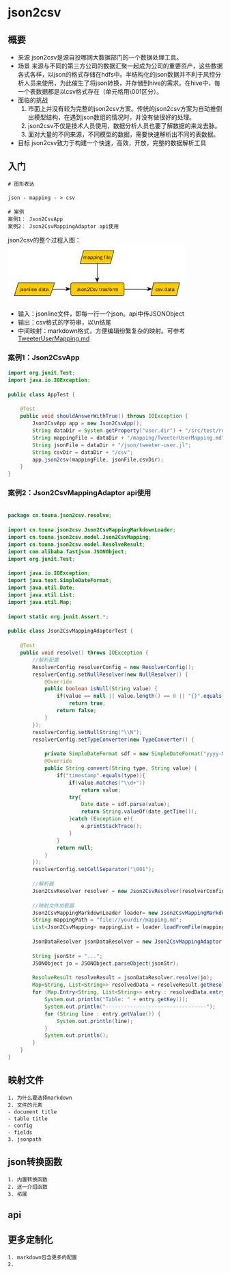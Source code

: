 # json2csv
## 概要
- 来源
 json2csv是源自投哪网大数据部门的一个数据处理工具。
- 场景
 来源与不同的第三方公司的数据汇聚一起成为公司的重要资产，这些数据各式各样，以json的格式存储在hdfs中。半结构化的json数据并不利于风控分析人员来使用，为此催生了将json转换，并存储到hive的需求。在hive中，每一个表数据都是以csv格式存在（单元格用\001区分）。
- 面临的挑战
  1. 市面上并没有较为完整的json2csv方案。传统的json2csv方案为自动推倒出模型结构，在遇到json数组的情况时，并没有做很好的处理。
  2. json2csv不仅是技术人员使用，数据分析人员也要了解数据的来龙去脉。
  3. 面对大量的不同来源，不同模型的数据，需要快速解析出不同的表数据。
- 目标
   json2csv致力于构建一个快速，高效，开放，完整的数据解析工具

## 入门
```text
# 图形表达

json - mapping - > csv

# 案例
案例1： Json2CsvApp
案例2： Json2CsvMappingAdaptor api使用
```
json2csv的整个过程入图：
![json2csv](doc/json2csv.jpg)

- 输入：jsonline文件，即每一行一个json。api中传JSONObject
- 输出：csv格式的字符串，以\n结尾
- 中间映射：markdown格式，方便编辑纷繁复杂的映射。可参考[TweeterUserMapping.md](src/test/resources/mapping/TweeterUserMapping.md)

### 案例1：Json2CsvApp
```java
import org.junit.Test;
import java.io.IOException;

public class AppTest {
   
    @Test
    public void shouldAnswerWithTrue() throws IOException {
        Json2CsvApp app = new Json2CsvApp();
        String dataDir = System.getProperty("user.dir") + "/src/test/resources";
        String mappingFile = dataDir + "/mapping/TweeterUserMapping.md";
        String jsonFile = dataDir + "/json/tweeter-user.jl";
        String csvDir = dataDir + "/csv";
        app.json2csv(mappingFile, jsonFile,csvDir);
    }
}
```

### 案例2：Json2CsvMappingAdaptor api使用
```java

package cn.touna.json2csv.resolve;

import cn.touna.json2csv.Json2CsvMappingMarkdownLoader;
import cn.touna.json2csv.model.Json2CsvMapping;
import cn.touna.json2csv.model.ResolveResult;
import com.alibaba.fastjson.JSONObject;
import org.junit.Test;

import java.io.IOException;
import java.text.SimpleDateFormat;
import java.util.Date;
import java.util.List;
import java.util.Map;

import static org.junit.Assert.*;

public class Json2CsvMappingAdaptorTest {

    @Test
    public void resolve() throws IOException {
        //解析配置
        ResolverConfig resolverConfig = new ResolverConfig();
        resolverConfig.setNullResolver(new NullResolver() {
            @Override
            public boolean isNull(String value) {
                if(value == null || value.length() == 0 || "{}".equals(value) || "[]".equals(value))
                    return true;
                return false;
            }
        });
        resolverConfig.setNullString("\\N");
        resolverConfig.setTypeConverter(new TypeConverter() {

            private SimpleDateFormat sdf = new SimpleDateFormat("yyyy-MM-dd HH:mm:ss");
            @Override
            public String convert(String type, String value) {
                if("timestamp".equals(type)){
                    if(value.matches("\\d+"))
                        return value;
                    try{
                        Date date = sdf.parse(value);
                        return String.valueOf(date.getTime());
                    }catch (Exception e){
                        e.printStackTrace();
                    }
                }
                return null;
            }
        });
        resolverConfig.setCellSeparator("\001");

        //解析器
        Json2CsvResolver resolver = new Json2CsvResolver(resolverConfig);

        //映射文件加载器
        Json2CsvMappingMarkdownLoader loader= new Json2CsvMappingMarkdownLoader();
        String mappingPath = "file://yourdir/mapping.md";
        List<Json2CsvMapping> mappingList = loader.loadFromFile(mappingPath);

        JsonDataResolver jsonDataResolver = new Json2CsvMappingAdaptor(resolver,mappingList);

        String jsonStr = "...";
        JSONObject jo = JSONObject.parseObject(jsonStr);

        ResolveResult resolveResult = jsonDataResolver.resolve(jo);
        Map<String, List<String>> resolvedData = resolveResult.getResolvedData();
        for (Map.Entry<String, List<String>> entry : resolvedData.entrySet()) {
            System.out.println("Table: " + entry.getKey());
            System.out.println("---------------------------------");
            for (String line : entry.getValue()) {
                System.out.println(line);
            }
            System.out.println();
        }
    }
}
```

## 映射文件
```text
1. 为什么要选择markdown 
2. 文件的元素
- document title
- table title 
- config
- fields
3. jsonpath
```

## json转换函数
```text
1. 内置转换函数
2. 逐一介绍函数
3. 拓展
```

## api

## 更多定制化
```text
1. markdown包含更多的配置
2. 

```
